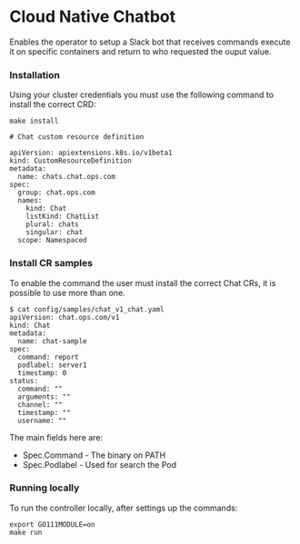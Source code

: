 # Cloud Native Chatbot

Enables the operator to setup a Slack bot that receives commands
execute it on specific containers and return to who requested the 
ouput value.


### Installation

Using your cluster credentials you must use the following command
to install the correct CRD:

```
make install

# Chat custom resource definition

apiVersion: apiextensions.k8s.io/v1beta1
kind: CustomResourceDefinition
metadata:
  name: chats.chat.ops.com
spec:
  group: chat.ops.com
  names:
    kind: Chat
    listKind: ChatList
    plural: chats
    singular: chat
  scope: Namespaced
```

### Install CR samples

To enable the command the user must install the correct Chat CRs,
it is possible to use more than one.

```
$ cat config/samples/chat_v1_chat.yaml
apiVersion: chat.ops.com/v1
kind: Chat
metadata:
  name: chat-sample
spec:
  command: report
  podlabel: server1
  timestamp: 0
status:
  command: ""
  arguments: ""
  channel: ""
  timestamp: ""
  username: ""
```
 
The main fields here are:
- Spec.Command - The binary on PATH
- Spec.Podlabel - Used for search the Pod 
 
### Running locally

To run the controller locally, after settings up the commands:

```
export GO111MODULE=on
make run
```